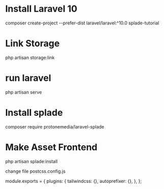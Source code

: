 # Install Laravel 10
composer create-project --prefer-dist laravel/laravel:^10.0 splade-tutorial 

# Link Storage
php artisan storage:link 

# run laravel
php artisan serve

# Install splade
composer require protonemedia/laravel-splade

# Make Asset Frontend
php artisan splade:install 

change file postcss.config.js

module.exports = {
    plugins: {
        tailwindcss: {},
        autoprefixer: {},
    },
};

